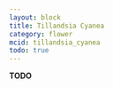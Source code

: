 ```yaml
---
layout: block
title: Tillandsia Cyanea
category: flower
mcid: tillandsia_cyanea
todo: true
---
```



**TODO**

